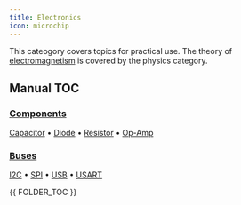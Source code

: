 ```yaml
---
title: Electronics
icon: microchip
---
```


This cateogory covers topics for practical use. The theory of [electromagnetism](electromagnetism.html) is covered by the physics category.

## Manual TOC

### [**Components**](component.html)
[Capacitor](capacitor.html) • [Diode](diode.html) • [Resistor](resistor.html) • [Op-Amp](op-amp.html)

### [**Buses**](bus.html)
[I2C](i2c.html) • [SPI](spi.html) • [USB](usb.html) • [USART](usart.html)


{{ FOLDER_TOC }}
